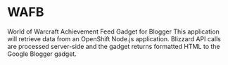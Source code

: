 # WAFB
World of Warcraft Achievement Feed Gadget for Blogger
This application will retrieve data from an OpenShift Node.js application. Blizzard API calls are processed server-side and the gadget returns formatted HTML to the Google Blogger gadget.
